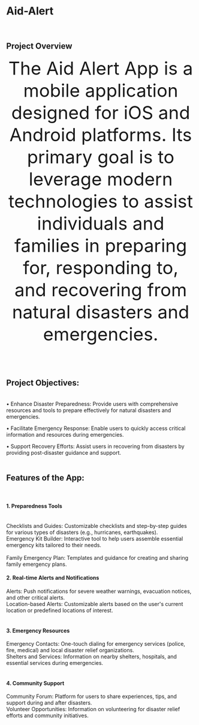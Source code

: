  # Aid-Alert<br><br>
<h2><b>Project Overview<br></b></h2>
<center><font size=12>The Aid Alert App is a mobile application designed for iOS and Android platforms. Its primary goal is to leverage modern technologies to assist individuals and families in preparing for, responding to, and recovering from natural disasters and emergencies.<br><br></font></center>
<h2>Project Objectives:</h2><br>• Enhance Disaster Preparedness: Provide users with comprehensive resources and tools to prepare effectively for natural disasters and emergencies.<br>

• Facilitate Emergency Response: Enable users to quickly access critical information and resources during emergencies.<br>

• Support Recovery Efforts: Assist users in recovering from disasters by providing post-disaster guidance and support.<br><br>

<h2>Features of the App:</h2><br>
<h4>1. Preparedness Tools</h4><br>
Checklists and Guides: Customizable checklists and step-by-step guides for various types of disasters (e.g., hurricanes, earthquakes).<br>
Emergency Kit Builder: Interactive tool to help users assemble essential emergency kits tailored to their needs.<br><br>
Family Emergency Plan: Templates and guidance for creating and sharing family emergency plans.<br>
<h4>2. Real-time Alerts and Notifications<br></h4>
Alerts: Push notifications for severe weather warnings, evacuation notices, and other critical alerts.<br>
Location-based Alerts: Customizable alerts based on the user's current location or predefined locations of interest.<br><br>
<h4>3. Emergency Resources<br></h4>
Emergency Contacts: One-touch dialing for emergency services (police, fire, medical) and local disaster relief organizations.<br>
Shelters and Services: Information on nearby shelters, hospitals, and essential services during emergencies.<br><br>
<h4>4. Community Support<br></h4>
Community Forum: Platform for users to share experiences, tips, and support during and after disasters.<br>
Volunteer Opportunities: Information on volunteering for disaster relief efforts and community initiatives.<br>
